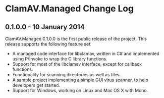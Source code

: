 ClamAV.Managed Change Log
=========================

0.1.0.0 - 10 January 2014
-------------------------

ClamAV.Managed 0.1.0.0 is the first public release of the project. This release
supports the following feature set:

 * A managed code interface for libclamav, written in C# and implemented using
   P/Invoke to wrap the C library functions.
 * Support for most of the libclamav interface, except for callback functions.
 * Functionality for scanning directories as well as files.
 * A sample project implementing a simple GUI virus scanner, to help developers
   get started.
 * Support for Windows, working on Linux and Mac OS X with Mono.
